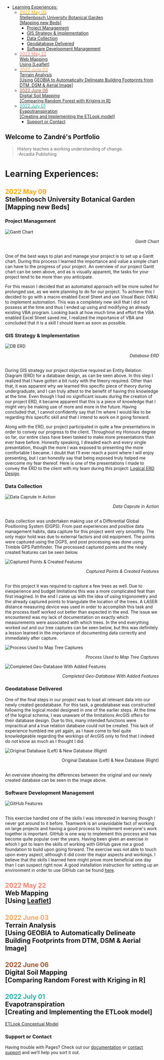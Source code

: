 <style>#label {text-align: right}</style>

- [Learning Experiences:](#learning-experiences)
  - [<span style="color:orange">2022 May 09</span><br>Stellenbosch University Botanical Garden <br>[Mapping new Beds]](#2022-may-09stellenbosch-university-botanical-garden-mapping-new-beds)
    - [Project Management](#project-management)
    - [GIS Strategy & Implementation](#gis-strategy--implementation)
    - [Data Collection](#data-collection)
    - [Geodatabase Delivered](#geodatabase-delivered)
    - [Software Development Management](#software-development-management)
  - [<span style="color:salmon">2022 May 22</span><br>Web Mapping<br>Using [Leaflet]](#2022-may-22web-mappingusing-leaflet)
  - [<span style="color:sandybrown">2022 June 03</span><br>Terrain Analysis<br>[Using GEOBIA to Automatically Delineate Building Footprints from DTM, DSM & Aerial Image]](#2022-june-03terrain-analysisusing-geobia-to-automatically-delineate-building-footprints-from-dtm-dsm--aerial-image)
  - [<span style="color:sienna">2022 June 06</span><br>Digital Soil Mapping<br>[Comparing Random Forest with Kriging in R]](#2022-june-06digital-soil-mappingcomparing-random-forest-with-kriging-in-r)
  - [<span style="color:lightseagreen">2022 July 01</span><br>Evapotranspiration<br>[Creating and Implementing the ETLook model]](#2022-july-01evapotranspirationcreating-and-implementing-the-etlook-model)
    - [Support or Contact](#support-or-contact)

## Welcome to Zandré's Portfolio

> History teaches a working understanding of change.
\
-Arcadia Publishing

# Learning Experiences:

## <span style="color:orange">2022 May 09</span><br>Stellenbosch University Botanical Garden <br>[Mapping new Beds]

### Project Management

![Gantt Chart](media/BotGardensGantt_bg(white).png)
<div id='label'><i>Gantt Chart</i></div>

\
One of the best ways to plan and manage your project is to set up a Gantt chart. During this process I learned the importance and value a simple chart can have to the progress of your project. An overview of our project Gantt chart can be seen above, and as is visually apparent, the tasks for your project tend to be more than you anticipate. 

For this reason I decided that an automated approach will be more suited for prolonged use, as we were planning to do for our project. To achieve this I decided to go with a macro enabled Excel Sheet and use Visual Basic (VBA) to implement automation. This was a completely new skill that I did not possess at the time and thus I ended up using and modifying an already existing VBA program. Looking back at how much time and effort the VBA enabled Excel Sheet saved me, I realized the importance of VBA and concluded that it is a skill I should learn as soon as possible.


### GIS Strategy & Implementation 

![DB ERD](media/SUBG_Database_ERD.png)
<div id='label'><i>Database ERD</i></div>

\
During GIS strategy our project objective required an Entity Relation Diagram (ERD) for a database design, as can be seen above. In this step I realized that I have gotten a bit rusty with the theory required. Other than that, it was apparent why we learned this specific piece of theory during undergraduate, and I can truly attest to the benefit of having this knowledge at the time. Even though I had no significant issues during the creation of our project ERD, it became apparent that this is a piece of knowledge that I might very be making use of more and more in the future. Having concluded that, I cannot confidently say that I’m where I would like to be regarding this specific skill and that I intend to work on it going forward.

Along with the ERD, our project participated in quite a few presentations in order to convey our progress to the client. Throughout my Honours degree so far, our entire class have been tasked to make more presentations than ever have before. Honestly speaking, I dreaded each and every single presentation, though the more I was exposed to presenting the more comfortable I became. I doubt that I’ll ever reach a point where I will enjoy presenting, but I can honestly say that being exposed truly helped me overcome my fear thereof. Here is one of the presentations I made to convey the ERD to the client with my team during this project: [Logical ERD Design](https://lucid.app/documents/view/fd13434c-3f37-4c64-9a2a-2ba3b8b976a1).

### Data Collection

![Data Caprute in Action](media/inAction.jpeg)
<div id='label'><i>Data Caprute in Action</i></div>

\
Data collection was undertaken making use of a Differential Global Positioning System (DGPS). From past experiences and positive data management habits, data capture for this project went very smoothly. The only major hold was due to external factors and old equipment. The points were captured using the DGPS, and post processing was done using Trimble GPS Pathfinder. The processed captured points and the newly created features can be seen below.

![Captured Points & Created Features](media/Capture_Digitize.png)
<div id='label'><i>Captured Points & Created Features</i></div>

\
For this project it was required to capture a few trees as well. Due to inexperience and budget limitations this was a more complicated feat than first imagined. In the end I came up with the idea of using trigonometry and the already captured points to triangulate the location of the trees. A LASER distance measuring device was used in order to accomplish this task and the process itself worked out better than expected in the end. The issue we encountered was my lack of documentation on exactly which measurements were associated with which trees. In the end everything worked out and our tree captures can be seen below, but this was definitely a lesson learned in the importance of documenting data correctly and immediately after capture.

![Process Used to Map Tree Captures](media/treeProcess.jpeg)
<div id='label'><i>Process Used to Map Tree Captures</i></div>

![Completed Geo-Database With Added Features](media/product.jpeg)
<div id='label'><i>Completed Geo-Database With Added Features</i></div>

### Geodatabase Delivered

One of the final steps in our project was to load all relevant data into our newly created geodatabase. For this task, a geodatabase was constructed following the logical model designed in one of the earlier steps. At the time of the logical schema, I was unaware of the limitations ArcGIS offers for their database design. Due to this, many intended functions were impractical and a true relation database could not be created. This lack of experience humbled me yet again, as I have come to feel quite knowledgeable regarding the workings of ArcGIS only to find that I indeed do not know as much as I thought I did.

![Original Database (Left) & New Database (Right)](media/dbDiff.png)
<div id='label'>Original Database (Left) & New Database (Right)<i></i></div>

\
An overview showing the differences between the original and our newly created database can be seen in the image above.

### Software Development Management

![GitHub Features](media/gitHubFeatures.png)
<div id='label'><i></i></div>

\
This exercise handled one of the skills I was interested in learning though I never got around to it before. Teamwork is an unavoidable fact of working on large projects and having a good process to implement everyone's work together is important. GitHub is one way to implement this process and has become quite popular over the years. Having been given an exercise in which I got to learn the skills of working with GitHub gave me a good foundation to build upon going forward. The exercise was not able to touch upon every aspect, although it did cover the major aspects and workings. I believe that the skills I learned here might prove more beneficial one day than I can suspect right now. A good installation instruction for setting up an environment in order to use GitHub can be found [here](https://github.com/713-2022/installation/wiki).


## <span style="color:salmon">2022 May 22</span><br>Web Mapping<br>[Using [Leaflet](https://leafletjs.com/)]

## <span style="color:sandybrown">2022 June 03</span><br>Terrain Analysis<br>[Using GEOBIA to Automatically Delineate Building Footprints from DTM, DSM & Aerial Image]

## <span style="color:sienna">2022 June 06</span><br>Digital Soil Mapping<br>[Comparing Random Forest with Kriging in R]

## <span style="color:lightseagreen">2022 July 01</span><br>Evapotranspiration<br>[Creating and Implementing the ETLook model]

[ETLook Conceptual Model](https://www.fao.org/aquastat/py-wapor/et_look_v2_network.html)

### Support or Contact

Having trouble with Pages? Check out our [documentation](https://docs.github.com/categories/github-pages-basics/) or [contact support](https://support.github.com/contact) and we’ll help you sort it out.


![]()
<div id='label'><i></i></div>